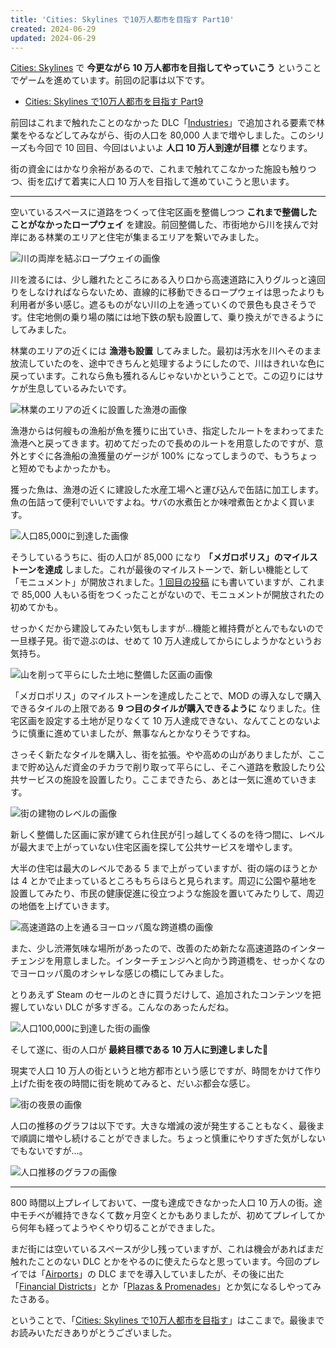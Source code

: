 ```yaml
---
title: 'Cities: Skylines で10万人都市を目指す Part10'
created: 2024-06-29
updated: 2024-06-29
---
```


[Cities: Skylines](https://store.steampowered.com/app/255710/Cities_Skylines/) で **今更ながら 10 万人都市を目指してやっていこう** ということでゲームを進めています。前回の記事は以下です。

- [Cities: Skylines で10万人都市を目指す Part9](/blog/20240526/)

前回はこれまで触れたことのなかった DLC「[Industries](https://store.steampowered.com/app/715194/Cities_Skylines__Industries/)」で追加される要素で林業をやるなどしてみながら、街の人口を 80,000 人まで増やしました。このシリーズも今回で 10 回目、今回はいよいよ **人口 10 万人到達が目標** となります。

街の資金にはかなり余裕があるので、これまで触れてこなかった施設も触りつつ、街を広げて着実に人口 10 万人を目指して進めていこうと思います。

---

空いているスペースに道路をつくって住宅区画を整備しつつ **これまで整備したことがなかったロープウェイ** を建設。前回整備した、市街地から川を挟んで対岸にある林業のエリアと住宅が集まるエリアを繋いでみました。

![川の両岸を結ぶロープウェイの画像](722cd423-e9b2-4542-df0f-4466382dd600)

川を渡るには、少し離れたところにある入り口から高速道路に入りグルっと遠回りをしなければならないため、直線的に移動できるロープウェイは思ったよりも利用者が多い感じ。遮るものがない川の上を通っていくので景色も良さそうです。住宅地側の乗り場の隣には地下鉄の駅も設置して、乗り換えができるようにしてみました。

林業のエリアの近くには **漁港も設置** してみました。最初は汚水を川へそのまま放流していたのを、途中できちんと処理するようにしたので、川はきれいな色に戻っています。これなら魚も獲れるんじゃないかということで。この辺りにはサケが生息しているみたいです。

![林業のエリアの近くに設置した漁港の画像](f2d0e9e0-fc98-486d-8d63-1a8801a4be00)

漁港からは何艘もの漁船が魚を獲りに出ていき、指定したルートをまわってまた漁港へと戻ってきます。初めてだったので長めのルートを用意したのですが、意外とすぐに各漁船の漁獲量のゲージが 100% になってしまうので、もうちょっと短めでもよかったかも。

獲った魚は、漁港の近くに建設した水産工場へと運び込んで缶詰に加工します。魚の缶詰って便利でいいですよね。サバの水煮缶とか味噌煮缶とかよく買います。

![人口85,000に到達した画像](ff3171ef-93cf-42bd-f770-1d89c0a8d000)

そうしているうちに、街の人口が 85,000 になり **「メガロポリス」のマイルストーンを達成** しました。これが最後のマイルストーンで、新しい機能として「モニュメント」が開放されました。[1 回目の投稿](/blog/20231025/) にも書いていますが、これまで 85,000 人もいる街をつくったことがないので、モニュメントが開放されたの初めてかも。

せっかくだから建設してみたい気もしますが…機能と維持費がとんでもないので一旦様子見。街で遊ぶのは、せめて 10 万人達成してからにしようかなというお気持ち。

![山を削って平らにした土地に整備した区画の画像](d68fac9e-6f36-4a52-fc6f-be2c9e873d00)

「メガロポリス」のマイルストーンを達成したことで、MOD の導入なしで購入できるタイルの上限である **9 つ目のタイルが購入できるように** なりました。住宅区画を設定する土地が足りなくて 10 万人達成できない、なんてことのないように慎重に進めていましたが、無事なんとかなりそうですね。

さっそく新たなタイルを購入し、街を拡張。やや高めの山がありましたが、ここまで貯め込んだ資金のチカラで削り取って平らにし、そこへ道路を敷設したり公共サービスの施設を設置したり。ここまできたら、あとは一気に進めていきます。

![街の建物のレベルの画像](9cf15c20-cf16-485b-7f6b-1b8afc4db500)

新しく整備した区画に家が建てられ住民が引っ越してくるのを待つ間に、レベルが最大まで上がっていない住宅区画を探して公共サービスを増やします。

大半の住宅は最大のレベルである 5 まで上がっていますが、街の端のほうとかは 4 とかで止まっているところもちらほらと見られます。周辺に公園や墓地を設置してみたり、市民の健康促進に役立つような施設を置いてみたりして、周辺の地価を上げていきます。

![高速道路の上を通るヨーロッパ風な跨道橋の画像](fc4ec022-00cc-405d-8ce6-0730acd7cc00)

また、少し渋滞気味な場所があったので、改善のため新たな高速道路のインターチェンジを用意しました。インターチェンジへと向かう跨道橋を、せっかくなのでヨーロッパ風のオシャレな感じの橋にしてみました。

とりあえず Steam のセールのときに買うだけして、追加されたコンテンツを把握していない DLC が多すぎる。こんなのあったんだね。

![人口100,000に到達した街の画像](17714a71-27ee-4aa9-9bcd-44f58494ea00)

そして遂に、街の人口が **最終目標である 10 万人に到達しました🎉**

現実で人口 10 万人の街というと地方都市という感じですが、時間をかけて作り上げた街を夜の時間に街を眺めてみると、だいぶ都会な感じ。

![街の夜景の画像](a8f0af15-35c1-49d3-2b3f-029f47038200)

人口の推移のグラフは以下です。大きな増減の波が発生することもなく、最後まで順調に増やし続けることができました。ちょっと慎重にやりすぎた気がしないでもないですが…。

![人口推移のグラフの画像](cf57ed5d-e7f2-412e-0a1f-5a3f6f48b300)

---

800 時間以上プレイしておいて、一度も達成できなかった人口 10 万人の街。途中モチベが維持できなくて数ヶ月空くとかもありましたが、初めてプレイしてから何年も経ってようやくやり切ることができました。

まだ街には空いているスペースが少し残っていますが、これは機会があればまだ触れたことのない DLC とかをやるのに使えたらなと思っています。今回のプレイでは「[Airports](https://store.steampowered.com/app/1726380/Cities_Skylines__Airports/)」の DLC までを導入していましたが、その後に出た「[Financial Districts](https://store.steampowered.com/app/2148901/Cities_Skylines__Financial_Districts/)」とか「[Plazas & Promenades](https://store.steampowered.com/app/2008400/Cities_Skylines__Plazas__Promenades/)」とか気になるしやってみたさある。

ということで、「[Cities: Skylines で10万人都市を目指す](/blog/20231025/)」はここまで。最後までお読みいただきありがとうございました。
